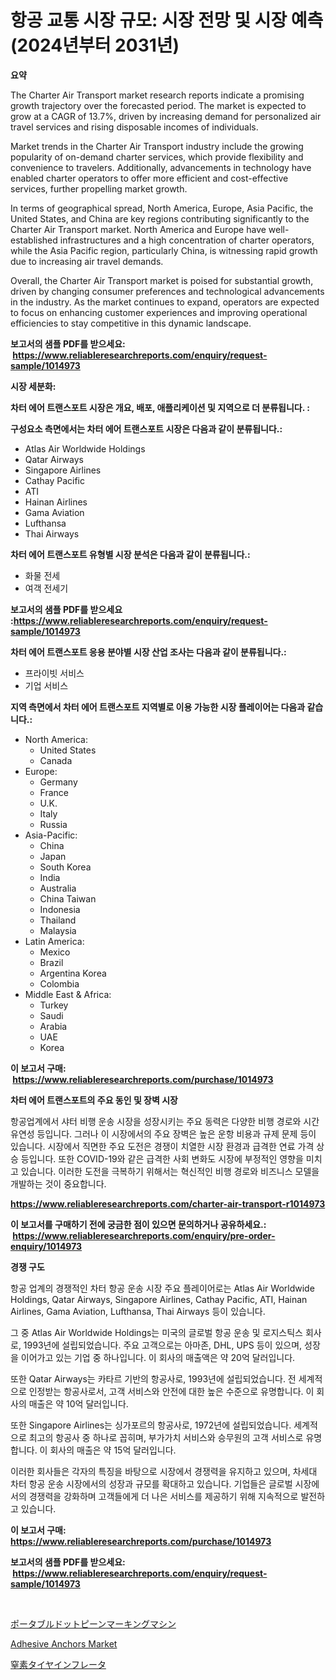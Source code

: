 <p><h1>항공 교통 시장 규모: 시장 전망 및 시장 예측 (2024년부터 2031년)</h1></p><p><strong>요약</strong></p>
<p><p>The Charter Air Transport market research reports indicate a promising growth trajectory over the forecasted period. The market is expected to grow at a CAGR of 13.7%, driven by increasing demand for personalized air travel services and rising disposable incomes of individuals.</p><p>Market trends in the Charter Air Transport industry include the growing popularity of on-demand charter services, which provide flexibility and convenience to travelers. Additionally, advancements in technology have enabled charter operators to offer more efficient and cost-effective services, further propelling market growth.</p><p>In terms of geographical spread, North America, Europe, Asia Pacific, the United States, and China are key regions contributing significantly to the Charter Air Transport market. North America and Europe have well-established infrastructures and a high concentration of charter operators, while the Asia Pacific region, particularly China, is witnessing rapid growth due to increasing air travel demands.</p><p>Overall, the Charter Air Transport market is poised for substantial growth, driven by changing consumer preferences and technological advancements in the industry. As the market continues to expand, operators are expected to focus on enhancing customer experiences and improving operational efficiencies to stay competitive in this dynamic landscape.</p></p>
<p><strong>보고서의 샘플 PDF를 받으세요: &nbsp;<a href="https://www.reliableresearchreports.com/enquiry/request-sample/1014973">https://www.reliableresearchreports.com/enquiry/request-sample/1014973</a></strong></p>
<p><strong>시장 세분화:</strong></p>
<p><strong> 차터 에어 트랜스포트 시장은 개요, 배포, 애플리케이션 및 지역으로 더 분류됩니다. :</strong></p>
<p><strong>구성요소 측면에서는 차터 에어 트랜스포트 시장은 다음과 같이 분류됩니다.:</strong></p>
<p><ul><li>Atlas Air Worldwide Holdings</li><li>Qatar Airways</li><li>Singapore Airlines</li><li>Cathay Pacific</li><li>ATI</li><li>Hainan Airlines</li><li>Gama Aviation</li><li>Lufthansa</li><li>Thai Airways</li></ul></p>
<p><strong> 차터 에어 트랜스포트 유형별 시장 분석은 다음과 같이 분류됩니다.:</strong></p>
<p><ul><li>화물 전세</li><li>여객 전세기</li></ul></p>
<p><strong>보고서의 샘플 PDF를 받으세요 :<a href="https://www.reliableresearchreports.com/enquiry/request-sample/1014973">https://www.reliableresearchreports.com/enquiry/request-sample/1014973</a></strong></p>
<p><strong> 차터 에어 트랜스포트 응용 분야별 시장 산업 조사는 다음과 같이 분류됩니다.:</strong></p>
<p><ul><li>프라이빗 서비스</li><li>기업 서비스</li></ul></p>
<p><strong>지역 측면에서 차터 에어 트랜스포트 지역별로 이용 가능한 시장 플레이어는 다음과 같습니다.:</strong></p>
<p><ul>
    <li>
        North America:
        <ul>
            <li>United States</li>
            <li>Canada</li>
        </ul>
    </li>
    <li>
        Europe:
        <ul>
            <li>Germany</li>
            <li>France</li>
            <li>U.K.</li>
            <li>Italy</li>
            <li>Russia</li>
        </ul>
    </li>
    <li>
        Asia-Pacific:
        <ul>
            <li>China</li>
            <li>Japan</li>
            <li>South Korea</li>
            <li>India</li>
            <li>Australia</li>
            <li>China Taiwan</li>
            <li>Indonesia</li>
            <li>Thailand</li>
            <li>Malaysia</li>
        </ul>
    </li>
    <li>
        Latin America:
        <ul>
            <li>Mexico</li>
            <li>Brazil</li>
            <li>Argentina Korea</li>
            <li>Colombia</li>
        </ul>
    </li>
    <li>
        Middle East & Africa:
        <ul>
            <li>Turkey</li>
            <li>Saudi</li>
            <li>Arabia</li>
            <li>UAE</li>
            <li>Korea</li>
        </ul>
    </li>
    </ul></p>
<p><strong>이 보고서 구매: &nbsp;<a href="https://www.reliableresearchreports.com/purchase/1014973">https://www.reliableresearchreports.com/purchase/1014973</a></strong></p>
<p><strong>차터 에어 트랜스포트의 주요 동인 및 장벽 시장</strong></p>
<p><p>항공업계에서 샤터 비행 운송 시장을 성장시키는 주요 동력은 다양한 비행 경로와 시간 유연성 등입니다. 그러나 이 시장에서의 주요 장벽은 높은 운항 비용과 규제 문제 등이 있습니다. 시장에서 직면한 주요 도전은 경쟁이 치열한 시장 환경과 급격한 연료 가격 상승 등입니다. 또한 COVID-19와 같은 급격한 사회 변화도 시장에 부정적인 영향을 미치고 있습니다. 이러한 도전을 극복하기 위해서는 혁신적인 비행 경로와 비즈니스 모델을 개발하는 것이 중요합니다.</p></p>
<p><strong><a href="https://www.reliableresearchreports.com/charter-air-transport-r1014973">https://www.reliableresearchreports.com/charter-air-transport-r1014973</a></strong></p>
<p><strong>이 보고서를 구매하기 전에 궁금한 점이 있으면 문의하거나 공유하세요.: &nbsp;<a href="https://www.reliableresearchreports.com/enquiry/pre-order-enquiry/1014973">https://www.reliableresearchreports.com/enquiry/pre-order-enquiry/1014973</a></strong></p>
<p><strong>경쟁 구도</strong></p>
<p><p>항공 업계의 경쟁적인 차터 항공 운송 시장 주요 플레이어로는 Atlas Air Worldwide Holdings, Qatar Airways, Singapore Airlines, Cathay Pacific, ATI, Hainan Airlines, Gama Aviation, Lufthansa, Thai Airways 등이 있습니다.</p><p>그 중 Atlas Air Worldwide Holdings는 미국의 글로벌 항공 운송 및 로지스틱스 회사로, 1993년에 설립되었습니다. 주요 고객으로는 아마존, DHL, UPS 등이 있으며, 성장을 이어가고 있는 기업 중 하나입니다. 이 회사의 매출액은 약 20억 달러입니다.</p><p>또한 Qatar Airways는 카타르 기반의 항공사로, 1993년에 설립되었습니다. 전 세계적으로 인정받는 항공사로서, 고객 서비스와 안전에 대한 높은 수준으로 유명합니다. 이 회사의 매출은 약 10억 달러입니다.</p><p>또한 Singapore Airlines는 싱가포르의 항공사로, 1972년에 설립되었습니다. 세계적으로 최고의 항공사 중 하나로 꼽히며, 부가가치 서비스와 승무원의 고객 서비스로 유명합니다. 이 회사의 매출은 약 15억 달러입니다.</p><p>이러한 회사들은 각자의 특징을 바탕으로 시장에서 경쟁력을 유지하고 있으며, 차세대 차터 항공 운송 시장에서의 성장과 규모를 확대하고 있습니다. 기업들은 글로벌 시장에서의 경쟁력을 강화하며 고객들에게 더 나은 서비스를 제공하기 위해 지속적으로 발전하고 있습니다.</p></p>
<p><strong>이 보고서 구매: &nbsp; <a href="https://www.reliableresearchreports.com/purchase/1014973">https://www.reliableresearchreports.com/purchase/1014973</a></strong></p>
<p><strong>보고서의 샘플 PDF를 받으세요: &nbsp;<a href="https://www.reliableresearchreports.com/enquiry/request-sample/1014973">https://www.reliableresearchreports.com/enquiry/request-sample/1014973</a></strong><strong></strong></p>
<p>&nbsp;</p>
<p><p><a href="https://github.com/KaydenJohns1964/Market-Research-Report-List-1/blob/main/472797121533.md">ポータブルドットピーンマーキングマシン</a></p><p><a href="https://cedar-agate-3da.notion.site/Adhesive-Anchors-Market-Offer-Valuable-Insights-into-Market-Size-Market-Share-Market-Trends-and-P-debc2a32b8da48ff9cc23ccea64f6dd1">Adhesive Anchors Market</a></p><p><a href="https://github.com/marbadji/Market-Research-Report-List-1/blob/main/680062621532.md">窒素タイヤインフレータ</a></p></p>